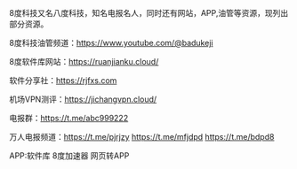 8度科技又名八度科技，知名电报名人，同时还有网站，APP,油管等资源，现列出部分资源。

8度科技油管频道：https://www.youtube.com/@badukeji

8度软件库网站：https://ruanjianku.cloud/

软件分享社：https://rjfxs.com

机场VPN测评：https://jichangvpn.cloud/

电报群：https://t.me/abc999222

万人电报频道：https://t.me/pjrjzy https://t.me/mfjdpd https://t.me/bdpd8

APP:软件库 8度加速器 网页转APP

